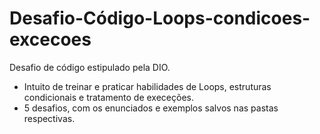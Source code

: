 # Desafio-Código-Loops-condicoes-excecoes
Desafio de código estipulado pela DIO.
  - Intuito de treinar e praticar habilidades de Loops, estruturas condicionais e tratamento de execeções.
  - 5 desafios, com os enunciados e exemplos salvos nas pastas respectivas.
